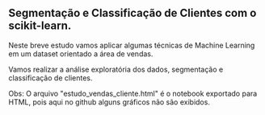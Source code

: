 ## Segmentação e Classificação de Clientes com o scikit-learn.

<p> Neste breve estudo vamos aplicar algumas técnicas de Machine Learning em um dataset orientado a área de vendas.  </p>
<p> Vamos realizar a análise exploratória dos dados, segmentação e classificação de clientes.  </p>


<p> Obs: O arquivo "estudo_vendas_cliente.html" é o notebook exportado para HTML, pois aqui no github alguns gráficos não são exibidos. </p>

 

